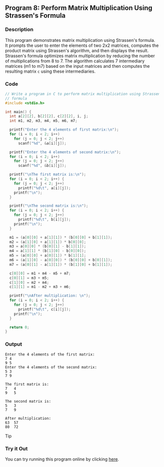 ## Program 8: Perform Matrix Multiplication Using Strassen's Formula

### Description
This program demonstrates matrix multiplication using Strassen's formula. It prompts the user to enter the elements of two 2x2 matrices, computes the product matrix using Strassen's algorithm, and then displays the result. Strassen's formula optimizes matrix multiplication by reducing the number of multiplications from 8 to 7. The algorithm calculates 7 intermediary matrices (m1 to m7) based on the input matrices and then computes the resulting matrix `c` using these intermediaries.

### Code
```c
// Write a program in C to perform matrix multiplication using Strassen's
// formula
#include <stdio.h>

int main() {
  int a[2][2], b[2][2], c[2][2], i, j;
  int m1, m2, m3, m4, m5, m6, m7;

  printf("Enter the 4 elements of first matrix:\n");
  for (i = 0; i < 2; i++)
    for (j = 0; j < 2; j++)
      scanf("%d", &a[i][j]);

  printf("Enter the 4 elements of second matrix:\n");
  for (i = 0; i < 2; i++)
    for (j = 0; j < 2; j++)
      scanf("%d", &b[i][j]);

  printf("\nThe first matrix is:\n");
  for (i = 0; i < 2; i++) {
    for (j = 0; j < 2; j++)
      printf("%d\t", a[i][j]);
    printf("\n");
  }

  printf("\nThe second matrix is:\n");
  for (i = 0; i < 2; i++) {
    for (j = 0; j < 2; j++)
      printf("%d\t", b[i][j]);
    printf("\n");
  }

  m1 = (a[0][0] + a[1][1]) * (b[0][0] + b[1][1]);
  m2 = (a[1][0] + a[1][1]) * b[0][0];
  m3 = a[0][0] * (b[0][1] - b[1][1]);
  m4 = a[1][1] * (b[1][0] - b[0][0]);
  m5 = (a[0][0] + a[0][1]) * b[1][1];
  m6 = (a[1][0] - a[0][0]) * (b[0][0] + b[0][1]);
  m7 = (a[0][1] - a[1][1]) * (b[1][0] + b[1][1]);

  c[0][0] = m1 + m4 - m5 + m7;
  c[0][1] = m3 + m5;
  c[1][0] = m2 + m4;
  c[1][1] = m1 - m2 + m3 + m6;

  printf("\nAfter multiplication: \n");
  for (i = 0; i < 2; i++) {
    for (j = 0; j < 2; j++)
      printf("%d\t", c[i][j]);
    printf("\n");
  }

  return 0;
}
```

### Output
```
Enter the 4 elements of the first matrix:
7 4
9 5
Enter the 4 elements of the second matrix:
5 3
7 9

The first matrix is:
7   4
9   5

The second matrix is:
5   3
7   9

After multiplication: 
63  57
80  72
```

> [!TIP]
> ### Try it Out
> You can try running this program online by clicking [here](https://replit.com/@SabirMallick/StrassenMatrix).
